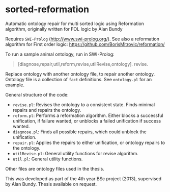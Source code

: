 # sorted-reformation
Automatic ontology repair for multi sorted logic using Reformation algorithm, originally written for FOL logic by Alan Bundy

Requires `SWI-Prolog` (http://www.swi-prolog.org/). See also a reformation algorithm for First order logic: https://github.com/BorisMitrovic/reformation/

To run a sample animal ontology, run in SWI-Prolog: 
  > [diagnose,repair,util,reform,revise,utilRevise,ontology]. revise.
  
Replace ontology with another ontology file, to repair another ontology. Ontology file is a collection of `fact` definitions. See `ontology.pl` for an example.

General structure of the code:
 - `revise.pl`: Revises the ontology to a consistent state. Finds minimal repairs and repairs the ontology.
 - `reform.pl`: Performs a reformation algorithm. Either blocks a successful unification, if failure wanted, or unblocks a failed unification if success wanted.
 - `diagnose.pl`: Finds all possible repairs, which could unblock the unification.
 - `repair.pl`: Applies the repairs to either unification, or ontology repairs to the ontology.
 - `utilRevise.pl`: General utility functions for revise algorithm.
 - `util.pl`: General utility functions.

Other files are ontology files used in the thesis. 

This was developed as part of the 4th year BSc project (2013), supervised by Alan Bundy. Thesis available on request.
